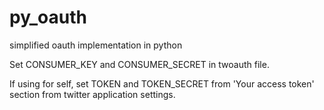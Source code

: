 py_oauth
========

simplified oauth implementation in python

Set CONSUMER_KEY and CONSUMER_SECRET in twoauth file.

If using for self, set TOKEN and TOKEN_SECRET from 'Your access token' section from twitter application settings.
